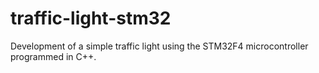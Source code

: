 # traffic-light-stm32
Development of a simple traffic light using the STM32F4 microcontroller programmed in C++.

